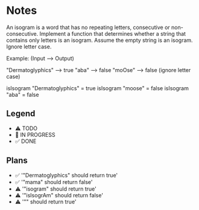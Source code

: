 # Notes

An isogram is a word that has no repeating letters, consecutive or non-consecutive. Implement a function that determines whether a string that contains only letters is an isogram. Assume the empty string is an isogram. Ignore letter case.

Example: (Input --> Output)

"Dermatoglyphics" --> true "aba" --> false "moOse" --> false (ignore letter case)

isIsogram "Dermatoglyphics" = true
isIsogram "moose" = false
isIsogram "aba" = false



## Legend
- ⚠ TODO
- 🚧 IN PROGRESS
- ✅ DONE

## Plans

- ✅  '"Dermatoglyphics" should return true'
- ✅ '"mama" should return false'
- ⚠ '"isogram" should return true'
- ⚠ '"isIsogrAm" should return false'
- ⚠ '"" should return true'